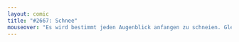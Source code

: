 ```yaml
---
layout: comic
title: "#2667: Schnee"
mouseover: "Es wird bestimmt jeden Augenblick anfangen zu schneien. Gleich. Nicht mehr lange. Nur noch ein bisschen. Einen winzigen Augenblick. Ganz sicher."
---
```


